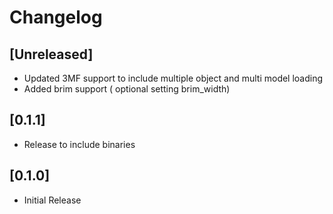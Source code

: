 # Changelog



## [Unreleased]
- Updated 3MF support to include multiple object and multi model loading
- Added brim support ( optional setting brim_width)


## [0.1.1]
- Release to include binaries 

## [0.1.0]
- Initial Release